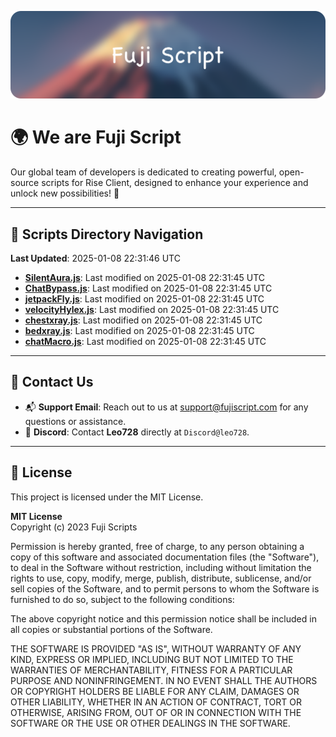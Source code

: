 ![Banner](.github/b.webp)

# 🌍 **We are Fuji Script**

Our global team of developers is dedicated to creating powerful, open-source scripts for Rise Client, designed to enhance your experience and unlock new possibilities! 🌟

---
<!-- SCRIPTS_NAVIGATION_START -->
## 📂 **Scripts Directory Navigation**

**Last Updated**: 2025-01-08 22:31:46 UTC

- **[SilentAura.js](scripts/SilentAura.js)**: Last modified on 2025-01-08 22:31:45 UTC
- **[ChatBypass.js](scripts/ChatBypass.js)**: Last modified on 2025-01-08 22:31:45 UTC
- **[jetpackFly.js](scripts/jetpackFly.js)**: Last modified on 2025-01-08 22:31:45 UTC
- **[velocityHylex.js](scripts/velocityHylex.js)**: Last modified on 2025-01-08 22:31:45 UTC
- **[chestxray.js](scripts/chestxray.js)**: Last modified on 2025-01-08 22:31:45 UTC
- **[bedxray.js](scripts/bedxray.js)**: Last modified on 2025-01-08 22:31:45 UTC
- **[chatMacro.js](scripts/chatMacro.js)**: Last modified on 2025-01-08 22:31:45 UTC

<!-- SCRIPTS_NAVIGATION_END -->

---

## 💬 **Contact Us**  
- 📬 **Support Email**: Reach out to us at [support@fujiscript.com](mailto:support@fujiscript.com) for any questions or assistance.  
- 💬 **Discord**: Contact **Leo728** directly at `Discord@leo728`.

---

## 📜 **License**

This project is licensed under the MIT License.  

**MIT License**  
Copyright (c) 2023 Fuji Scripts  

Permission is hereby granted, free of charge, to any person obtaining a copy of this software and associated documentation files (the "Software"), to deal in the Software without restriction, including without limitation the rights to use, copy, modify, merge, publish, distribute, sublicense, and/or sell copies of the Software, and to permit persons to whom the Software is furnished to do so, subject to the following conditions:  

The above copyright notice and this permission notice shall be included in all copies or substantial portions of the Software.  

THE SOFTWARE IS PROVIDED "AS IS", WITHOUT WARRANTY OF ANY KIND, EXPRESS OR IMPLIED, INCLUDING BUT NOT LIMITED TO THE WARRANTIES OF MERCHANTABILITY, FITNESS FOR A PARTICULAR PURPOSE AND NONINFRINGEMENT. IN NO EVENT SHALL THE AUTHORS OR COPYRIGHT HOLDERS BE LIABLE FOR ANY CLAIM, DAMAGES OR OTHER LIABILITY, WHETHER IN AN ACTION OF CONTRACT, TORT OR OTHERWISE, ARISING FROM, OUT OF OR IN CONNECTION WITH THE SOFTWARE OR THE USE OR OTHER DEALINGS IN THE SOFTWARE.  
